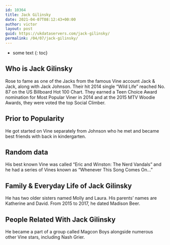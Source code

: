 ```yaml
---
id: 10364
title: Jack Gilinsky
date: 2021-04-07T08:12:43+00:00
author: victor
layout: post
guid: https://ukdataservers.com/jack-gilinsky/
permalink: /04/07/jack-gilinsky/
---
```


* some text
{: toc}


## Who is Jack Gilinsky



Rose to fame as one of the Jacks from the famous Vine account Jack & Jack, along with Jack Johnson. Their hit 2014 single &#8220;Wild Life&#8221; reached No. 87 on the US Billboard Hot 100 Chart. They earned a Teen Choice Award nomination for Most Popular Viner in 2014 and at the 2015 MTV Woodie Awards, they were voted the top Social Climber.  

                
                
                
## Prior to Popularity



He got started on Vine separately from Johnson who he met and became best friends with back in kindergarten. 

                
                
                
## Random data



His best known Vine was called &#8220;Eric and Winston: The Nerd Vandals&#8221; and he had a series of Vines known as &#8220;Whenever This Song Comes On&#8230;&#8221; 

                
                
                
## Family & Everyday Life of Jack Gilinsky



He has two older sisters named Molly and Laura. His parents&#8217; names are Katherine and David. From 2015 to 2017, he dated Madison Beer. 

                
                
                
## People Related With Jack Gilinsky



He became a part of a group called Magcon Boys alongside numerous other Vine stars, including Nash Grier. 

                
              
            
          
          
          
